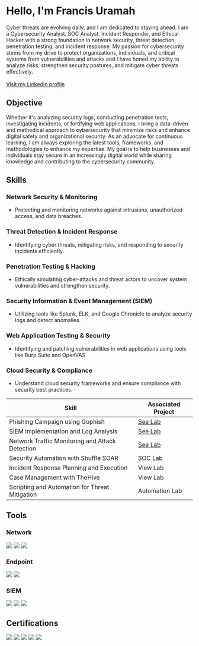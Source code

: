  # Hello, I'm Francis Uramah

Cyber threats are evolving daily, and I am dedicated to staying ahead. I am a Cybersecurity Analyst. SOC Analyst, Incident Responder, and Ethical Hacker with a strong foundation in network security, threat detection, penetration testing, and incident response. My passion for cybersecurity stems from my drive to protect organizations, individuals, and critical systems from vulnerabilities and attacks and I have honed my ability to analyze risks, strengthen security postures, and mitigate cyber threats effectively.
<br><br>
<a href="https://www.linkedin.com/in/francis-uramah-89250a187/">Visit my LinkedIn profile</a>
<br>

## Objective
Whether it's analyzing security logs, conducting penetration tests, investigating incidents, or fortifying web applications, I bring a data-driven and methodical approach to cybersecurity that minimize risks and enhance digital safety and organizational security. As an advocate for continuous learning, I am always exploring the latest tools, frameworks, and methodologies to enhance my expertise. My goal is to help businesses and individuals stay secure in an increasingly digital world while sharing knowledge and contributing to the cybersecurity community.

## Skills
### Network Security & Monitoring
  - Protecting and monitoring networks against intrusions, unauthorized access, and data breaches.<br>
### Threat Detection & Incident Response
  - Identifying cyber threats, mitigating risks, and responding to security incidents efficiently.<br>
### Penetration Testing & Hacking
  - Ethically simulating cyber-attacks and threat actors to uncover system vulnerabilities and strengthen security.<br>
### Security Information & Event Management (SIEM)
- Utilizing tools like Splunk, ELK, and Google Chronicle to analyze security logs and detect anomalies.<br>
### Web Application Testing & Security
  - Identifying and patching vulnerabilities in web applications using tools like Burp Suite and OpenVAS.<br>
### Cloud Security & Compliance
  - Understand cloud security frameworks and ensure compliance with security best practices.<br>

| Skill                                         | Associated Project         |
|-----------------------------------------------|----------------------------|
| Phishing Campaign using Gophish | <a href="https://github.com/ethanrunn/Gophish-Netflix-Phishing-Campaign/blob/main/README.md">See Lab</a>|
| SIEM Implementation and Log Analysis          | <a href="#">See Lab</a>|
| Network Traffic Monitoring and Attack Detection | <a href="#">See Lab</a>|
| Security Automation with Shuffle SOAR         | SOC Lab|
| Incident Response Planning and Execution      | View Lab|
| Case Management with TheHive                  | View Lab|
| Scripting and Automation for Threat Mitigation | Automation Lab|

## Tools

### Network
<div>
    <img src="https://img.shields.io/badge/-Wireshark-1679A7?&style=for-the-badge&logo=Wireshark&logoColor=white" />
    <img src="https://img.shields.io/badge/-Suricata-EF3B2D?&style=for-the-badge&logo=Suricata&logoColor=white" />
    <img src="https://img.shields.io/badge/-Zeek-777BB4?&style=for-the-badge&logo=Zeek&logoColor=white" />
</div>

### Endpoint
<div>
    <img src="https://img.shields.io/badge/-Microsoft_Defender_for_Endpoint-00A4EF?&style=for-the-badge&logo=Microsoft&logoColor=white" />
    <img src="https://img.shields.io/badge/-Velociraptor-4B275F?&style=for-the-badge&logo=Velociraptor&logoColor=white" />
</div>

### SIEM
<div>
    <img src="https://img.shields.io/badge/-Microsoft_Sentinel-0078D4?&style=for-the-badge&logo=Microsoft&logoColor=white" />
    <img src="https://img.shields.io/badge/-Splunk-000000?&style=for-the-badge&logo=Splunk&logoColor=white" />
    <img src="https://img.shields.io/badge/-Elastic-005571?&style=for-the-badge&logo=Elastic&logoColor=white" />
</div>

## Certifications
<div>
<img src="https://img.shields.io/badge/-Security%2B-FF0000?&style=for-the-badge&logo=CompTIA&logoColor=white" />
<img src="https://img.shields.io/badge/-Network%2B-007ACC?&style=for-the-badge&logo=CompTIA&logoColor=white" />
<img src="https://img.shields.io/badge/-A%2B-4D4D4D?&style=for-the-badge&logo=CompTIA&logoColor=white" />
<img src="https://img.shields.io/badge/-CDSA-006400?&style=for-the-badge&logoColor=white" />
<img src="https://img.shields.io/badge/-CCD-000080?&style=for-the-badge&logoColor=white" />
</div>
